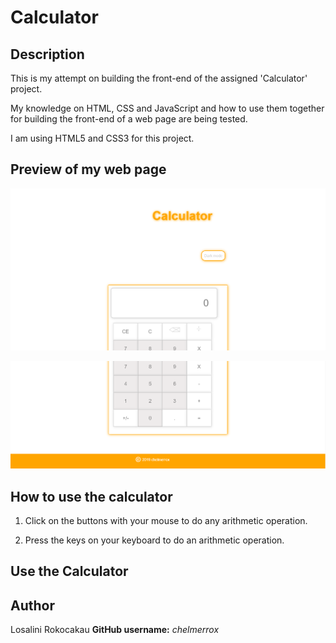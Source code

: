 # Calculator

## Description

This is my attempt on building the front-end of the assigned 'Calculator' project.

My knowledge on HTML, CSS and JavaScript and how to use them together for building the front-end of a web page are being tested. 

I am using HTML5 and CSS3 for this project.

## Preview of my web page

![Preview](images/webpage_top_1.PNG)

![Preview 2](images/webpage_bottom.PNG)

## How to use the calculator

1. Click on the buttons with your mouse to do any arithmetic operation.

2. Press the keys on your keyboard to do an arithmetic operation.

## Use the Calculator

## Author

Losalini Rokocakau **GitHub username:** *chelmerrox*

